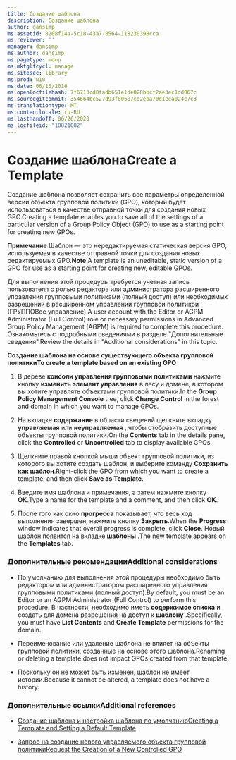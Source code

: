 ```yaml
---
title: Создание шаблона
description: Создание шаблона
author: dansimp
ms.assetid: 8208f14a-5c18-43a7-8564-118230398cca
ms.reviewer: ''
manager: dansimp
ms.author: dansimp
ms.pagetype: mdop
ms.mktglfcycl: manage
ms.sitesec: library
ms.prod: w10
ms.date: 06/16/2016
ms.openlocfilehash: 7f6713cd0fadb651e1de028bbcf2ae3ec1dd067c
ms.sourcegitcommit: 354664bc527d93f80687cd2eba70d1eea024c7c3
ms.translationtype: MT
ms.contentlocale: ru-RU
ms.lasthandoff: 06/26/2020
ms.locfileid: "10821082"
---
```

# <span data-ttu-id="96ffa-103">Создание шаблона</span><span class="sxs-lookup"><span data-stu-id="96ffa-103">Create a Template</span></span>


<span data-ttu-id="96ffa-104">Создание шаблона позволяет сохранить все параметры определенной версии объекта групповой политики (GPO), который будет использоваться в качестве отправной точки для создания новых GPO.</span><span class="sxs-lookup"><span data-stu-id="96ffa-104">Creating a template enables you to save all of the settings of a particular version of a Group Policy Object (GPO) to use as a starting point for creating new GPOs.</span></span>

<span data-ttu-id="96ffa-105">**Примечание**  Шаблон — это нередактируемая статическая версия GPO, используемая в качестве отправной точки для создания новых редактируемых GPO.</span><span class="sxs-lookup"><span data-stu-id="96ffa-105">**Note** A template is an uneditable, static version of a GPO for use as a starting point for creating new, editable GPOs.</span></span>

 

<span data-ttu-id="96ffa-106">Для выполнения этой процедуры требуется учетная запись пользователя с ролью редактора или администратора расширенного управления групповыми политиками (полный доступ) или необходимых разрешений в расширенном управлении групповой политикой (ГРУППОВое управление).</span><span class="sxs-lookup"><span data-stu-id="96ffa-106">A user account with the Editor or AGPM Administrator (Full Control) role or necessary permissions in Advanced Group Policy Management (AGPM) is required to complete this procedure.</span></span> <span data-ttu-id="96ffa-107">Ознакомьтесь с подробными сведениями в разделе "Дополнительные сведения".</span><span class="sxs-lookup"><span data-stu-id="96ffa-107">Review the details in "Additional considerations" in this topic.</span></span>

**<span data-ttu-id="96ffa-108">Создание шаблона на основе существующего объекта групповой политики</span><span class="sxs-lookup"><span data-stu-id="96ffa-108">To create a template based on an existing GPO</span></span>**

1.  <span data-ttu-id="96ffa-109">В дереве **консоли управления групповыми политиками** нажмите кнопку **изменить элемент управления** в лесу и домене, в котором вы хотите управлять объектами групповой политики.</span><span class="sxs-lookup"><span data-stu-id="96ffa-109">In the **Group Policy Management Console** tree, click **Change Control** in the forest and domain in which you want to manage GPOs.</span></span>

2.  <span data-ttu-id="96ffa-110">На вкладке **содержание** в области сведений щелкните вкладку **управляемая** или **неуправляемая** , чтобы отобразить доступные объекты групповой политики.</span><span class="sxs-lookup"><span data-stu-id="96ffa-110">On the **Contents** tab in the details pane, click the **Controlled** or **Uncontrolled** tab to display available GPOs.</span></span>

3.  <span data-ttu-id="96ffa-111">Щелкните правой кнопкой мыши объект групповой политики, из которого вы хотите создать шаблон, и выберите команду **Сохранить как шаблон**.</span><span class="sxs-lookup"><span data-stu-id="96ffa-111">Right-click the GPO from which you want to create a template, and then click **Save as Template**.</span></span>

4.  <span data-ttu-id="96ffa-112">Введите имя шаблона и примечания, а затем нажмите кнопку **ОК**.</span><span class="sxs-lookup"><span data-stu-id="96ffa-112">Type a name for the template and a comment, and then click **OK**.</span></span>

5.  <span data-ttu-id="96ffa-113">После того как окно **прогресса** показывает, что весь ход выполнения завершен, нажмите кнопку **Закрыть**.</span><span class="sxs-lookup"><span data-stu-id="96ffa-113">When the **Progress** window indicates that overall progress is complete, click **Close**.</span></span> <span data-ttu-id="96ffa-114">Новый шаблон появится на вкладке **шаблоны** .</span><span class="sxs-lookup"><span data-stu-id="96ffa-114">The new template appears on the **Templates** tab.</span></span>

### <span data-ttu-id="96ffa-115">Дополнительные рекомендации</span><span class="sxs-lookup"><span data-stu-id="96ffa-115">Additional considerations</span></span>

-   <span data-ttu-id="96ffa-116">По умолчанию для выполнения этой процедуры необходимо быть редактором или администратором расширенного управления групповыми политиками (полный доступ).</span><span class="sxs-lookup"><span data-stu-id="96ffa-116">By default, you must be an Editor or an AGPM Administrator (Full Control) to perform this procedure.</span></span> <span data-ttu-id="96ffa-117">В частности, необходимо иметь **содержимое списка** и создать для домена разрешения на доступ к **шаблону** .</span><span class="sxs-lookup"><span data-stu-id="96ffa-117">Specifically, you must have **List Contents** and **Create Template** permissions for the domain.</span></span>

-   <span data-ttu-id="96ffa-118">Переименование или удаление шаблона не влияет на объекты групповой политики, созданные на основе этого шаблона.</span><span class="sxs-lookup"><span data-stu-id="96ffa-118">Renaming or deleting a template does not impact GPOs created from that template.</span></span>

-   <span data-ttu-id="96ffa-119">Поскольку он не может быть изменен, шаблон не имеет истории.</span><span class="sxs-lookup"><span data-stu-id="96ffa-119">Because it cannot be altered, a template does not have a history.</span></span>

### <span data-ttu-id="96ffa-120">Дополнительные ссылки</span><span class="sxs-lookup"><span data-stu-id="96ffa-120">Additional references</span></span>

-   [<span data-ttu-id="96ffa-121">Создание шаблона и настройка шаблона по умолчанию</span><span class="sxs-lookup"><span data-stu-id="96ffa-121">Creating a Template and Setting a Default Template</span></span>](creating-a-template-and-setting-a-default-template-agpm30ops.md)

-   [<span data-ttu-id="96ffa-122">Запрос на создание нового управляемого объекта групповой политики</span><span class="sxs-lookup"><span data-stu-id="96ffa-122">Request the Creation of a New Controlled GPO</span></span>](request-the-creation-of-a-new-controlled-gpo-agpm30ops.md)

 

 





